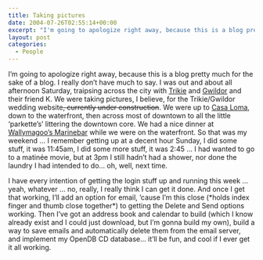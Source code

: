 ```yaml
---
title: Taking pictures
date: 2004-07-26T02:55:14+00:00
excerpt: "I'm going to apologize right away, because this is a blog pretty much for the sake of a blog. I really don't have"
layout: post
categories:
  - People
---
```

I&#8217;m going to apologize right away, because this is a blog pretty much for the sake of a blog. I really don&#8217;t have much to say. I was out and about all afternoon Saturday, traipsing across the city with <a href="http://trikie.tripod.com/" target="_blank">Trikie</a> and <a href="http://gwild0r.tumblr.com/" target="_blank">Gwildor</a> and their friend K. We were taking pictures, I believe, for the Trikie/Gwildor wedding website<del>, currently under construction</del>. We were up to <a href="http://www.casaloma.org/" target="_blank">Casa Loma</a>, down to the waterfront, then across most of downtown to all the little &#8216;parkette&#8217;s&#8217; littering the downtown core. We had a nice dinner at <a href="http://www.pier4.ca/TourWallyMagoosBar.html" target="_blank">Wallymagoo&#8217;s Marinebar</a> while we were on the waterfront. So that was my weekend &#8230; I remember getting up at a decent hour Sunday, I did some stuff, it was 11:45am, I did some more stuff, it was 2:45 &#8230; I had wanted to go to a matinée movie, but at 3pm I still hadn&#8217;t had a shower, nor done the laundry I had intended to do&#8230; oh, well, next time.

I have every intention of getting the login stuff up and running this week &#8230; yeah, whatever &#8230; no, really, I really think I can get it done. And once I get that working, I&#8217;ll add an option for email, &#8217;cause I&#8217;m this close (\*holds index finger and thumb close together\*) to getting the Delete and Send options working. Then I&#8217;ve got an address book and calendar to build (which I know already exist and I could just download, but I&#8217;m gonna build my own), build a way to save emails and automatically delete them from the email server, and implement my OpenDB CD database&#8230; it&#8217;ll be fun, and cool if I ever get it all working.